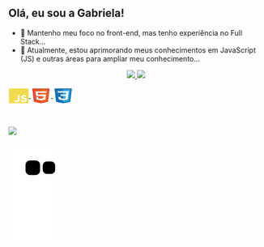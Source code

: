 ## Olá, eu sou a Gabriela!

- 👀 Mantenho meu foco no front-end, mas tenho experiência no Full Stack...
- 🌱 Atualmente, estou aprimorando meus conhecimentos em JavaScript (JS) e outras áreas para ampliar meu conhecimento...
<div align="center">
  <a href="https://github.com/gabycancello">
  <img height="180em" src="https://github-readme-stats.vercel.app/api?username=gabycancello&show_icons=true&theme=dracula&include_all_commits=true&count_private=true"/>
  <img height="180em" src="https://github-readme-stats.vercel.app/api/top-langs/?username=gabycancello&layout=compact&langs_count=7&theme=dracula"/>
</div>
<div style="display: inline_block"><br>
  <img align="center" alt="Gaby-Js" height="30" width="40" src="https://raw.githubusercontent.com/devicons/devicon/master/icons/javascript/javascript-plain.svg">
  <img align="center" alt="Gaby-HTML" height="30" width="40" src="https://raw.githubusercontent.com/devicons/devicon/master/icons/html5/html5-original.svg">
  <img align="center" alt="Gaby-CSS" height="30" width="40" src="https://raw.githubusercontent.com/devicons/devicon/master/icons/css3/css3-original.svg">
</div>
</br>
  
  ##
 
<div> 
  <a href = "mailto:gabicancello@gmail.com"><img src="https://img.shields.io/badge/-Gmail-%23333?style=for-the-badge&logo=gmail&logoColor=white" target="_blank"></a>
 
  ![Snake animation](https://github.com/rafaballerini/rafaballerini/blob/output/github-contribution-grid-snake.svg)
 
</div>

